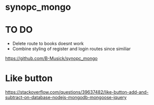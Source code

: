 # synopc_mongo

<!-- PROBLEM https://dev.to/bhargavm119/comment/ioff -->

# TO DO
- Delete route to books doesnt work
- Combine styling of register and login routes since similiar

https://github.com/B-Musick/synopc_mongo

# Like button
https://stackoverflow.com/questions/39637482/like-button-add-and-subtract-on-database-nodejs-mongodb-mongoose-jquery